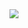 <img src="https://capsule-render.vercel.app/api?type=waving&color=auto&height=200&section=header&text=seunghyun%20github!&fontSize=45" />

